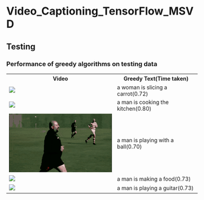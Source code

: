 # Video_Captioning_TensorFlow_MSVD

<h2 id="Testing">Testing</h2>
<h3 id="Performance">Performance of greedy algorithms on testing data</h3>
<table>
 <tr>
  <th>Video</th>
 <th>Greedy Text(Time taken)</th>
 </tr>
<tr>
 <td><img src="Images and gifs/-_hbPLsZvvo_43_55.gif" width="320px"/></td>
 <td>a woman is slicing a carrot(0.72)</td>
 </tr>
 <tr>
 <td><img src="Images and gifs/0hyZ__3YhZc_289_295.gif" width="320px"/></td>
 <td>a man is cooking the kitchen(0.80)</td>
 </tr>
 <tr>
 <td><img src="Images and gifs/Ffv7fhL1EDY_177_184.gif" width="320px"/></td>
 <td>a man is playing with a ball(0.70)</td>
 </tr>
 <tr>
 <td><img src="Images and gifs/bDoCQEwghZU_201_211.gif" width="320px"/></td>
 <td>a man is making a food(0.73)</td>
 </tr>
 <tr>
 <td><img src="Images and gifs/tn1d5DmdMqY_15_28.gif" width="320px"/></td>
 <td>a man is playing a guitar(0.73)</td>
 </tr>
 </table>
